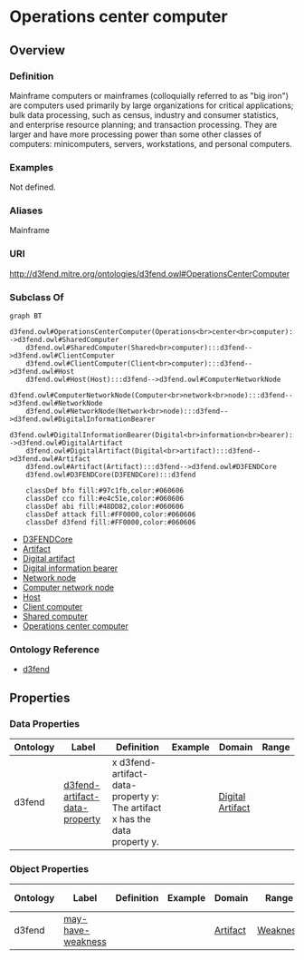 # Operations center computer

## Overview

### Definition
Mainframe computers or mainframes (colloquially referred to as "big iron") are computers used primarily by large organizations for critical applications; bulk data processing, such as census, industry and consumer statistics, and enterprise resource planning; and transaction processing. They are larger and have more processing power than some other classes of computers: minicomputers, servers, workstations, and personal computers.

### Examples
Not defined.

### Aliases
Mainframe

### URI
http://d3fend.mitre.org/ontologies/d3fend.owl#OperationsCenterComputer

### Subclass Of
```mermaid
graph BT
    d3fend.owl#OperationsCenterComputer(Operations<br>center<br>computer):::d3fend-->d3fend.owl#SharedComputer
    d3fend.owl#SharedComputer(Shared<br>computer):::d3fend-->d3fend.owl#ClientComputer
    d3fend.owl#ClientComputer(Client<br>computer):::d3fend-->d3fend.owl#Host
    d3fend.owl#Host(Host):::d3fend-->d3fend.owl#ComputerNetworkNode
    d3fend.owl#ComputerNetworkNode(Computer<br>network<br>node):::d3fend-->d3fend.owl#NetworkNode
    d3fend.owl#NetworkNode(Network<br>node):::d3fend-->d3fend.owl#DigitalInformationBearer
    d3fend.owl#DigitalInformationBearer(Digital<br>information<br>bearer):::d3fend-->d3fend.owl#DigitalArtifact
    d3fend.owl#DigitalArtifact(Digital<br>artifact):::d3fend-->d3fend.owl#Artifact
    d3fend.owl#Artifact(Artifact):::d3fend-->d3fend.owl#D3FENDCore
    d3fend.owl#D3FENDCore(D3FENDCore):::d3fend
    
    classDef bfo fill:#97c1fb,color:#060606
    classDef cco fill:#e4c51e,color:#060606
    classDef abi fill:#48DD82,color:#060606
    classDef attack fill:#FF0000,color:#060606
    classDef d3fend fill:#FF0000,color:#060606
```

- [D3FENDCore](/docs/ontology/reference/model/D3FENDCore/D3FENDCore.md)
- [Artifact](/docs/ontology/reference/model/D3FENDCore/Artifact/Artifact.md)
- [Digital artifact](/docs/ontology/reference/model/D3FENDCore/Artifact/Digital%20artifact/Digital%20artifact.md)
- [Digital information bearer](/docs/ontology/reference/model/D3FENDCore/Artifact/Digital%20artifact/Digital%20information%20bearer/Digital%20information%20bearer.md)
- [Network node](/docs/ontology/reference/model/D3FENDCore/Artifact/Digital%20artifact/Digital%20information%20bearer/Network%20node/Network%20node.md)
- [Computer network node](/docs/ontology/reference/model/D3FENDCore/Artifact/Digital%20artifact/Digital%20information%20bearer/Network%20node/Computer%20network%20node/Computer%20network%20node.md)
- [Host](/docs/ontology/reference/model/D3FENDCore/Artifact/Digital%20artifact/Digital%20information%20bearer/Network%20node/Computer%20network%20node/Host/Host.md)
- [Client computer](/docs/ontology/reference/model/D3FENDCore/Artifact/Digital%20artifact/Digital%20information%20bearer/Network%20node/Computer%20network%20node/Host/Client%20computer/Client%20computer.md)
- [Shared computer](/docs/ontology/reference/model/D3FENDCore/Artifact/Digital%20artifact/Digital%20information%20bearer/Network%20node/Computer%20network%20node/Host/Client%20computer/Shared%20computer/Shared%20computer.md)
- [Operations center computer](/docs/ontology/reference/model/D3FENDCore/Artifact/Digital%20artifact/Digital%20information%20bearer/Network%20node/Computer%20network%20node/Host/Client%20computer/Shared%20computer/Operations%20center%20computer/Operations%20center%20computer.md)


### Ontology Reference
- [d3fend](http://d3fend.mitre.org/ontologies/d3fend.owl#)

## Properties
### Data Properties
| Ontology | Label | Definition | Example | Domain | Range |
|----------|-------|------------|---------|--------|-------|
| d3fend | [d3fend-artifact-data-property](http://d3fend.mitre.org/ontologies/d3fend.owl#d3fend-artifact-data-property) | x d3fend-artifact-data-property y: The artifact x has the data property y. |  | [Digital Artifact](/docs/ontology/reference/model/D3FENDCore/Artifact/Digital%20artifact/Digital%20artifact.md) | []() |

### Object Properties
| Ontology | Label | Definition | Example | Domain | Range | Inverse Of |
|----------|-------|------------|---------|--------|-------|------------|
| d3fend | [may-have-weakness](http://d3fend.mitre.org/ontologies/d3fend.owl#may-have-weakness) |  |  | [Artifact](/docs/ontology/reference/model/D3FENDCore/Artifact/Artifact.md) | [Weakness](/docs/ontology/reference/model/D3FENDCore/Weakness/Weakness.md) | []() |

